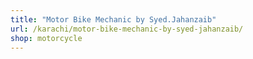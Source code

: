 ```yaml
---
title: "Motor Bike Mechanic by Syed.Jahanzaib"
url: /karachi/motor-bike-mechanic-by-syed-jahanzaib/
shop: motorcycle
---
```

